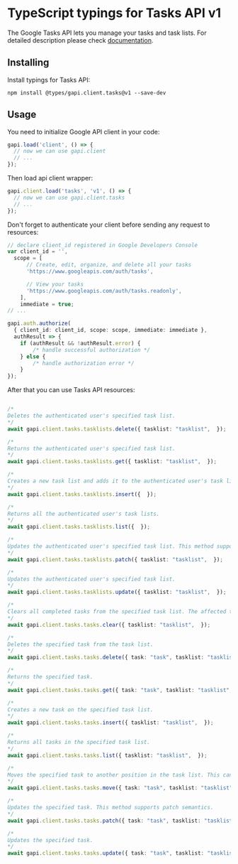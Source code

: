 # TypeScript typings for Tasks API v1

The Google Tasks API lets you manage your tasks and task lists.
For detailed description please check [documentation](https://developers.google.com/tasks).

## Installing

Install typings for Tasks API:

```
npm install @types/gapi.client.tasks@v1 --save-dev
```

## Usage

You need to initialize Google API client in your code:

```typescript
gapi.load('client', () => {
  // now we can use gapi.client
  // ...
});
```

Then load api client wrapper:

```typescript
gapi.client.load('tasks', 'v1', () => {
  // now we can use gapi.client.tasks
  // ...
});
```

Don't forget to authenticate your client before sending any request to resources:

```typescript
// declare client_id registered in Google Developers Console
var client_id = '',
  scope = [ 
      // Create, edit, organize, and delete all your tasks
      'https://www.googleapis.com/auth/tasks',

      // View your tasks
      'https://www.googleapis.com/auth/tasks.readonly',
    ],
    immediate = true;
// ...

gapi.auth.authorize(
  { client_id: client_id, scope: scope, immediate: immediate },
  authResult => {
    if (authResult && !authResult.error) {
        /* handle successful authorization */
    } else {
        /* handle authorization error */
    }
});
```

After that you can use Tasks API resources:

```typescript

/*
Deletes the authenticated user's specified task list.
*/
await gapi.client.tasks.tasklists.delete({ tasklist: "tasklist",  });

/*
Returns the authenticated user's specified task list.
*/
await gapi.client.tasks.tasklists.get({ tasklist: "tasklist",  });

/*
Creates a new task list and adds it to the authenticated user's task lists.
*/
await gapi.client.tasks.tasklists.insert({  });

/*
Returns all the authenticated user's task lists.
*/
await gapi.client.tasks.tasklists.list({  });

/*
Updates the authenticated user's specified task list. This method supports patch semantics.
*/
await gapi.client.tasks.tasklists.patch({ tasklist: "tasklist",  });

/*
Updates the authenticated user's specified task list.
*/
await gapi.client.tasks.tasklists.update({ tasklist: "tasklist",  });

/*
Clears all completed tasks from the specified task list. The affected tasks will be marked as 'hidden' and no longer be returned by default when retrieving all tasks for a task list.
*/
await gapi.client.tasks.tasks.clear({ tasklist: "tasklist",  });

/*
Deletes the specified task from the task list.
*/
await gapi.client.tasks.tasks.delete({ task: "task", tasklist: "tasklist",  });

/*
Returns the specified task.
*/
await gapi.client.tasks.tasks.get({ task: "task", tasklist: "tasklist",  });

/*
Creates a new task on the specified task list.
*/
await gapi.client.tasks.tasks.insert({ tasklist: "tasklist",  });

/*
Returns all tasks in the specified task list.
*/
await gapi.client.tasks.tasks.list({ tasklist: "tasklist",  });

/*
Moves the specified task to another position in the task list. This can include putting it as a child task under a new parent and/or move it to a different position among its sibling tasks.
*/
await gapi.client.tasks.tasks.move({ task: "task", tasklist: "tasklist",  });

/*
Updates the specified task. This method supports patch semantics.
*/
await gapi.client.tasks.tasks.patch({ task: "task", tasklist: "tasklist",  });

/*
Updates the specified task.
*/
await gapi.client.tasks.tasks.update({ task: "task", tasklist: "tasklist",  });
```

